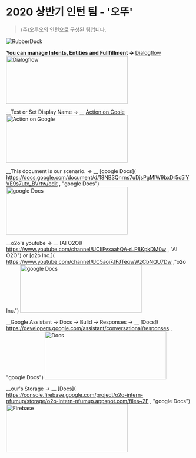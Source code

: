 # 2020 상반기 인턴 팀 - '오뚜'


>(주)오투오의 인턴으로 구성된 팀입니다.



<img src="https://firebasestorage.googleapis.com/v0/b/o2o-intern-nfumup.appspot.com/o/README%2F%EB%9F%AC%EB%B2%84%EB%8D%95.png?alt=media&token=f5fa4614-4a4b-48ae-9198-e1821a233c25"   title="px(픽셀) 크기 설정" alt="RubberDuck">



<b>You can manage Intents, Entities and Fullfillment  -> </b>  [Dialogflow](https://dialogflow.cloud.google.com, "Dialogflow")  </br>
[<img src="https://firebasestorage.googleapis.com/v0/b/o2o-intern-nfumup.appspot.com/o/README%2FDialogflow.png?alt=media&token=77f833f6-6d04-4cd7-a35c-95a8162b2137"  width="330px" height="130px" title="px(픽셀) 크기 설정" alt="Dialogflow">](https://dialogflow.cloud.google.com)



__Test or Set Display Name -> __ [Action on Goole](https://console.actions.google.com, "Action on Google") 
[<img src="https://firebasestorage.googleapis.com/v0/b/o2o-intern-nfumup.appspot.com/o/README%2FAction%20on%20Google.png?alt=media&token=964c2434-4d0b-4fc4-bf21-398fe6a132d4"  width="330px" height="130px" title="px(픽셀) 크기 설정" alt="Action on Google">](https://console.actions.google.com)



__This document is our scenario.  -> __  [google Docs](
https://docs.google.com/document/d/18NB3Qnrns7uDjsPgMIW9bxDr5c5iYVE9s7utx_BVrtw/edit
, "google Docs") 
[<img src="https://firebasestorage.googleapis.com/v0/b/o2o-intern-nfumup.appspot.com/o/README%2Fgoogle%20docs.png?alt=media&token=63d82794-b92e-4f3f-adfb-45adf24966b6"  width="330px" height="130px" title="px(픽셀) 크기 설정" alt="google Docs">](https://dialogflow.cloud.google.com)



__o2o's youtube -> __  [AI O2O](
  https://www.youtube.com/channel/UCIiFvxaahQA-rLP8KpkDM0w
, "AI O2O") _or_  [o2o Inc.]( https://www.youtube.com/channel/UC5aoj7JFJTeqwWzCbNQU7Dw
,"o2o Inc.")
[<img src="https://firebasestorage.googleapis.com/v0/b/o2o-intern-nfumup.appspot.com/o/README%2Fyoutube.png?alt=media&token=9b0859e5-c32f-47a3-9406-e9682b1fd590"  width="330px" height="130px" title="px(픽셀) 크기 설정" alt="google Docs">](https://www.youtube.com/channel/UCIiFvxaahQA-rLP8KpkDM0w)



__Google Assistant -> Docs -> Bulid -> Responses -> __  [Docs](
https://developers.google.com/assistant/conversational/responses
, "google Docs") 
[<img src="https://firebasestorage.googleapis.com/v0/b/o2o-intern-nfumup.appspot.com/o/README%2F%EA%B5%AC%EA%B8%80%20%EC%96%B4%EC%8B%9C%EC%8A%A4%ED%84%B4%ED%8A%B8.png?alt=media&token=492e0dc1-e8ef-4c9d-91f4-8b81f8c47a9e"  width="330px" height="130px" title="px(픽셀) 크기 설정" alt="Docs">](https://developers.google.com/assistant/conversational/responses)



__our's Storage  -> __  [Docs](
https://console.firebase.google.com/project/o2o-intern-nfumup/storage/o2o-intern-nfumup.appspot.com/files~2F
, "google Docs") 
[<img src="https://firebasestorage.googleapis.com/v0/b/o2o-intern-nfumup.appspot.com/o/README%2FFirebase.png?alt=media&token=745f0dc3-732a-48ea-80db-92ac7ddda960"  width="330px" height="130px" title="px(픽셀) 크기 설정" alt="Firebase">](https://console.firebase.google.com/project/o2o-intern-nfumup/storage/o2o-intern-nfumup.appspot.com/files~2F)




